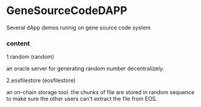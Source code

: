# GeneSourceCodeDAPP
Several dApp demos runnig on gene source code system

### content
1.random (random)

an oracle server for generating random number decentralizely.

2.eosfilestore (eosfilestore)

an on-chain storage tool. the chunks of file are stored in random sequence to make sure the other users can't extract the file from EOS.
